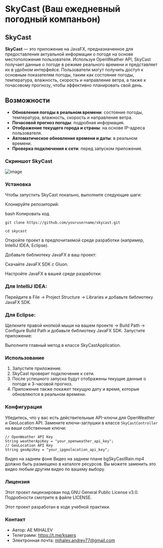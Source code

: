 # SkyCast (Ваш ежедневный погодный компаньон)

## SkyCast

**SkyCast** — это приложение на JavaFX, предназначенное для предоставления актуальной информации о погоде на основе местоположения пользователя. Используя OpenWeather API, SkyCast получает данные о погоде в режиме реального времени и представляет их в удобном интерфейсе. Пользователи могут получить доступ к основным показателям погоды, таким как состояние погоды, температура, влажность, скорость и направление ветра, а также к почасовому прогнозу, чтобы эффективно планировать свой день.

## Возможности

- **Обновления погоды в реальном времени**: состояние погоды, температура, влажность, скорость и направление ветра.
- **Почасовой прогноз погоды**: подробная информация.
- **Отображение текущего города и страны**: на основе IP-адреса пользователя.
- **Автоматическое обновление времени и даты**: в реальном времени.
- **Проверка подключения к сети**: перед запуском приложения.


### Скриншот SkyCast
![image](https://github.com/Ksaers/SkyCast/assets/61120576/45c881cc-6b42-4190-8ed7-e2a130f02518)

### Установка
Чтобы запустить SkyCast локально, выполните следующие шаги:

Клонируйте репозиторий:

bash
Копировать код
```
git clone https://github.com/yourusername/skycast.git
```
```
cd skycast
```
Откройте проект в предпочитаемой среде разработки (например, IntelliJ IDEA, Eclipse).

Добавьте библиотеку JavaFX в ваш проект:

Скачайте JavaFX SDK с Gluon.

Настройте JavaFX в вашей среде разработки:

### Для IntelliJ IDEA:

Перейдите в File -> Project Structure -> Libraries и добавьте библиотеку JavaFX SDK.

### Для Eclipse:

Щелкните правой кнопкой мыши на вашем проекте -> Build Path -> Configure Build Path и добавьте библиотеку JavaFX SDK.
Запустите приложение:

Выполните главный метод в классе SkyCastApplication.
### Использование

1. Запустите приложение.
2. SkyCast проверит подключение к сети.
3. После успешного запуска будут отображены текущие данные о погоде и 3-часовой прогноз.
4. Приложение также покажет текущую дату и время, которые обновляются в реальном времени.

### Конфигурация

Убедитесь, что у вас есть действительные API-ключи для OpenWeather и GeoLocation API. Замените ключи-заглушки в классе `SkyCastController` на ваши собственные ключи:

```
// OpenWeather API Key
String weatherApiKey = "your_openweather_api_key";
// GeoLocation API Key
String geoApiKey = "your_ipgeolocation_api_key";
```

Видео на заднем фоне
Видео на заднем плане bgSkyCastRain.mp4 должно быть размещено в каталоге ресурсов. Вы можете заменить это видео любым другим видео по вашему выбору.

### Лицензия
Этот проект лицензирован под GNU General Public License v3.0. Подробности смотрите в файле LICENSE.

Этот проект разработан в ходе учебной практики.

### Контакт
- Автор: AE MIHALEV
- Телеграмм: https://t.me/ksaers
- Электронная почта: mihalev.andrey77@gmail.com






